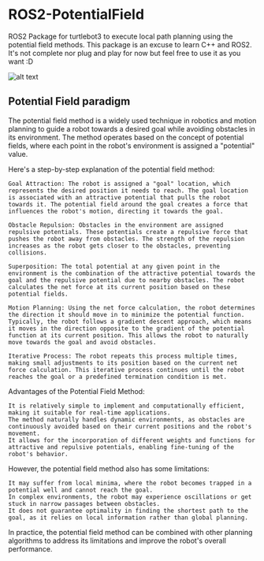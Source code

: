 # ROS2-PotentialField
ROS2 Package for turtlebot3 to execute local path planning using the potential field methods.
This package is an excuse to learn C++ and ROS2. It's not complete nor plug and play for now but feel free to use it as you want :D

![alt text]([https://github.com/Tim-HW/ROS2-PotentialField/blob/main/potentialfiled.jpg](https://github.com/Tim-HW/ROS2-PotentialField/blob/main/potentialfiled-turtlebot3.jpg))

## Potential Field paradigm
The potential field method is a widely used technique in robotics and motion planning to guide a robot towards a desired goal while avoiding obstacles in its environment. The method operates based on the concept of potential fields, where each point in the robot's environment is assigned a "potential" value.

Here's a step-by-step explanation of the potential field method:

    Goal Attraction: The robot is assigned a "goal" location, which represents the desired position it needs to reach. The goal location is associated with an attractive potential that pulls the robot towards it. The potential field around the goal creates a force that influences the robot's motion, directing it towards the goal.

    Obstacle Repulsion: Obstacles in the environment are assigned repulsive potentials. These potentials create a repulsive force that pushes the robot away from obstacles. The strength of the repulsion increases as the robot gets closer to the obstacles, preventing collisions.

    Superposition: The total potential at any given point in the environment is the combination of the attractive potential towards the goal and the repulsive potential due to nearby obstacles. The robot calculates the net force at its current position based on these potential fields.

    Motion Planning: Using the net force calculation, the robot determines the direction it should move in to minimize the potential function. Typically, the robot follows a gradient descent approach, which means it moves in the direction opposite to the gradient of the potential function at its current position. This allows the robot to naturally move towards the goal and avoid obstacles.

    Iterative Process: The robot repeats this process multiple times, making small adjustments to its position based on the current net force calculation. This iterative process continues until the robot reaches the goal or a predefined termination condition is met.

Advantages of the Potential Field Method:

    It is relatively simple to implement and computationally efficient, making it suitable for real-time applications.
    The method naturally handles dynamic environments, as obstacles are continuously avoided based on their current positions and the robot's movement.
    It allows for the incorporation of different weights and functions for attractive and repulsive potentials, enabling fine-tuning of the robot's behavior.

However, the potential field method also has some limitations:

    It may suffer from local minima, where the robot becomes trapped in a potential well and cannot reach the goal.
    In complex environments, the robot may experience oscillations or get stuck in narrow passages between obstacles.
    It does not guarantee optimality in finding the shortest path to the goal, as it relies on local information rather than global planning.

In practice, the potential field method can be combined with other planning algorithms to address its limitations and improve the robot's overall performance.
